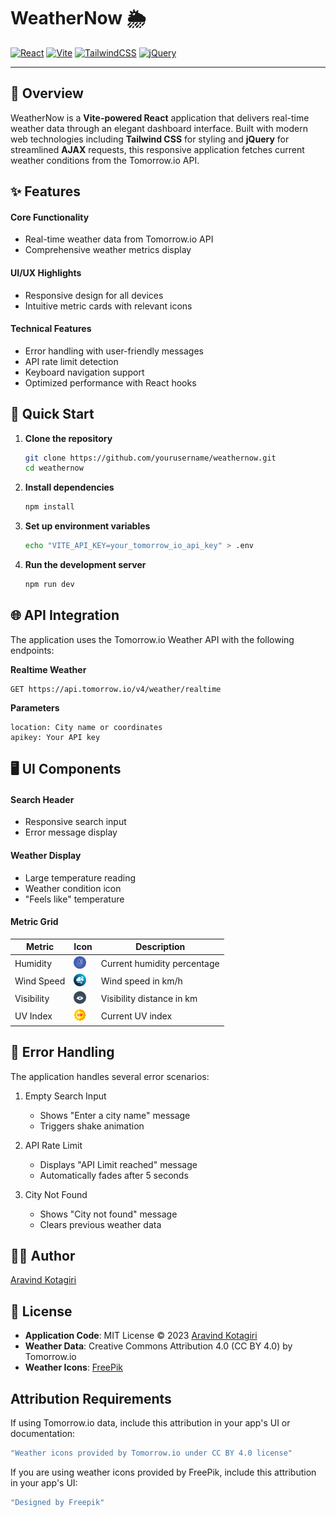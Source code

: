 # WeatherNow 🌦️

[![React](https://img.shields.io/badge/React-19.0.0-blue)](https://reactjs.org/)
[![Vite](https://img.shields.io/badge/Vite-4.0.14-yellow)](https://vitejs.dev/)
[![TailwindCSS](https://img.shields.io/badge/TailwindCSS-4.0.14-blueviolet)](https://tailwindcss.com/)
[![jQuery](https://img.shields.io/badge/jQuery-3.7.1-green)](https://jquery.com/)

---

## 📄 Overview

WeatherNow is a **Vite-powered React** application that delivers real-time weather data through an elegant dashboard interface. Built with modern web technologies including **Tailwind CSS** for styling and **jQuery** for streamlined **AJAX** requests, this responsive application fetches current weather conditions from the Tomorrow.io API.

## ✨ Features

#### Core Functionality

- Real-time weather data from Tomorrow.io API
- Comprehensive weather metrics display

#### UI/UX Highlights

- Responsive design for all devices
- Intuitive metric cards with relevant icons

#### Technical Features

- Error handling with user-friendly messages
- API rate limit detection
- Keyboard navigation support
- Optimized performance with React hooks

## 🚀 Quick Start

1. **Clone the repository**
   ```bash
   git clone https://github.com/yourusername/weathernow.git
   cd weathernow
   ```
2. **Install dependencies**
   ```bash
   npm install
   ```
3. **Set up environment variables**

   ```bash
   echo "VITE_API_KEY=your_tomorrow_io_api_key" > .env
   ```

4. **Run the development server**
   ```bash
   npm run dev
   ```

## 🌐 API Integration

The application uses the Tomorrow.io Weather API with the following endpoints:

**Realtime Weather**

```code
GET https://api.tomorrow.io/v4/weather/realtime
```

**Parameters**

```code
location: City name or coordinates
apikey: Your API key
```

## 🖥️ UI Components

#### Search Header
-   Responsive search input
-   Error message display

#### Weather Display

-   Large temperature reading
-   Weather condition icon
-   "Feels like" temperature

#### Metric Grid

| Metric | Icon | Description |
| ------ | ------ | ------ |
| Humidity | <img src="./public/humidity.png" width="20" height="20"> | Current humidity percentage |
| Wind Speed | <img src="./public/windSpeed.png" width="20" height="20"> | Wind speed in km/h |
| Visibility | <img src="./public/visibility.png" width="20" height="20"> | Visibility distance in km |
| UV Index | <img src="./public/uvIndex.png" width="20" height="20"> | Current UV index |

## 🚨 Error Handling

The application handles several error scenarios:

1. Empty Search Input
   -   Shows "Enter a city name" message
   -   Triggers shake animation

2.  API Rate Limit
    -   Displays "API Limit reached" message
    -   Automatically fades after 5 seconds

3. City Not Found
   -   Shows "City not found" message
   -   Clears previous weather data

## 👨‍💻 Author

[Aravind Kotagiri](https://github.com/arvindkotagiri)

## 📜 License

- **Application Code**: MIT License © 2023 [Aravind Kotagiri](https://github.com/arvindkotagiri)
- **Weather Data**: Creative Commons Attribution 4.0 (CC BY 4.0) by Tomorrow.io
- **Weather Icons**: [FreePik](https://www.freepik.com/)

## Attribution Requirements

If using Tomorrow.io data, include this attribution in your app's UI or documentation:

```sh
"Weather icons provided by Tomorrow.io under CC BY 4.0 license"
```

If you are using weather icons provided by FreePik, include this attribution in your app's UI:

```sh
"Designed by Freepik"
```

